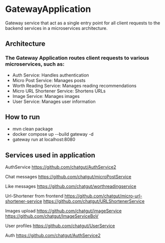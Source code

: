 # GatewayApplication
Gateway service that act as a single entry point for all client requests to the backend services in a microservices architecture.

## Architecture
### The Gateway Application routes client requests to various microservices, such as:
* Auth Service: Handles authentication
* Micro Post Service: Manages posts
* Worth Reading Service: Manages reading recommendations
* Micro URL Shortener Service: Shortens URLs
* Image Service: Manages images
* User Service: Manages user information

## How to run
* mvn clean package
* docker compose up --build gateway -d
* gateway run at localhost:8080

## Services used in application
AuthService
https://github.com/chatgut/AuthService2

Chat messages
https://github.com/chatgut/microPostService

Like messages
https://github.com/chatgut/worthreadingservice

Url-Shortener from frontend
https://github.com/chatgut/micro-url-shortener-service https://github.com/chatgut/URLShortenerService

Images upload
https://github.com/chatgut/imageService 
https://github.com/chatgut/ImageServiceBoV

User profiles
https://github.com/chatgut/UserService

Auth
https://github.com/chatgut/AuthService2

